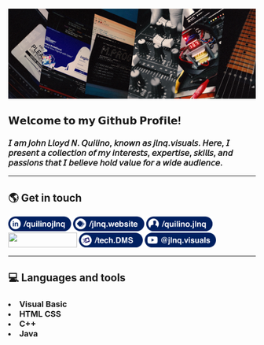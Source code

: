 
![Racoon](https://github.com/jlnqvisuals/jlnqvisuals/blob/main/grain.png?raw=true)

## 𝗪𝗲𝗹𝗰𝗼𝗺𝗲 𝘁𝗼 𝗺𝘆 𝗚𝗶𝘁𝗵𝘂𝗯 𝗣𝗿𝗼𝗳𝗶𝗹𝗲!

###  <p> <p> 𝘐 𝘢𝘮 𝘑𝘰𝘩𝘯 𝘓𝘭𝘰𝘺𝘥 𝘕. 𝘘𝘶𝘪𝘭𝘪𝘯𝘰, 𝘬𝘯𝘰𝘸𝘯 𝘢𝘴 𝘫𝘭𝘯𝘲.𝘷𝘪𝘴𝘶𝘢𝘭𝘴. 𝘏𝘦𝘳𝘦, 𝘐 𝘱𝘳𝘦𝘴𝘦𝘯𝘵 𝘢 𝘤𝘰𝘭𝘭𝘦𝘤𝘵𝘪𝘰𝘯 𝘰𝘧 𝘮𝘺 𝘪𝘯𝘵𝘦𝘳𝘦𝘴𝘵𝘴, 𝘦𝘹𝘱𝘦𝘳𝘵𝘪𝘴𝘦, 𝘴𝘬𝘪𝘭𝘭𝘴, 𝘢𝘯𝘥 𝘱𝘢𝘴𝘴𝘪𝘰𝘯𝘴 𝘵𝘩𝘢𝘵 𝘐 𝘣𝘦𝘭𝘪𝘦𝘷𝘦 𝘩𝘰𝘭𝘥 𝘷𝘢𝘭𝘶𝘦 𝘧𝘰𝘳 𝘢 𝘸𝘪𝘥𝘦 𝘢𝘶𝘥𝘪𝘦𝘯𝘤𝘦.



-----------------------------------

<h2> 🌎 Get in touch </h1>


<a href="https://www.linkedin.com/in/quilinojlnq/"><img src="https://github.com/jlnqvisuals/Assets/blob/main/SOCMED%20ICON%20with%20TXT/SOCMED%20ICON%20with%20TXT/LinkedIn.png?raw=true" width="128" height="30"></a>
<a href="https://sites.google.com/view/jlnqvisuals"><img src="https://github.com/jlnqvisuals/Assets/blob/main/SOCMED%20ICON%20with%20TXT/SOCMED%20ICON%20with%20TXT/jlnqSites.png?raw=true" width="145" height="30"></a>
<a href="https://www.facebook.com/quilino.jlnq"><img src="https://github.com/jlnqvisuals/Assets/blob/main/SOCMED%20ICON%20with%20TXT/SOCMED%20ICON%20with%20TXT/PersonalFB.png?raw=true" width="135" height="30"></a>
<a href="https://www.facebook.com/jlnq.visuals"><img src="https://github.com/jlnqvisuals/jlnqvisuals/assets/103039933/d8dad98e-d816-4bff-87c0-1c372a9b65d4" width="140" height="30"></a>
<a href="https://www.facebook.com/Tech.DMS"><img src="https://github.com/jlnqvisuals/Assets/blob/main/SOCMED%20ICON%20with%20TXT/SOCMED%20ICON%20with%20TXT/DMSpage.png?raw=true" width="130" height="30"></a>
<a href="https://youtube.com/@jlnq.visuals"><img src="https://github.com/jlnqvisuals/Assets/blob/main/SOCMED%20ICON%20with%20TXT/SOCMED%20ICON%20with%20TXT/jlnqvisualsYT.png?raw=true" width="145" height="30"></a>


-----------------------------------

<h2> 💻 Languages and tools </h1>


<h3>
<li>Visual Basic</li>
<li>HTML CSS</li>
<li>C++</li>
<li>Java</li>
</h1>
